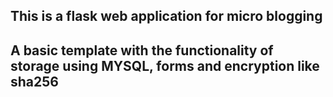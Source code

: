 ## This is a flask web application for micro blogging
## A basic template with the functionality of storage using MYSQL, forms and encryption like sha256
